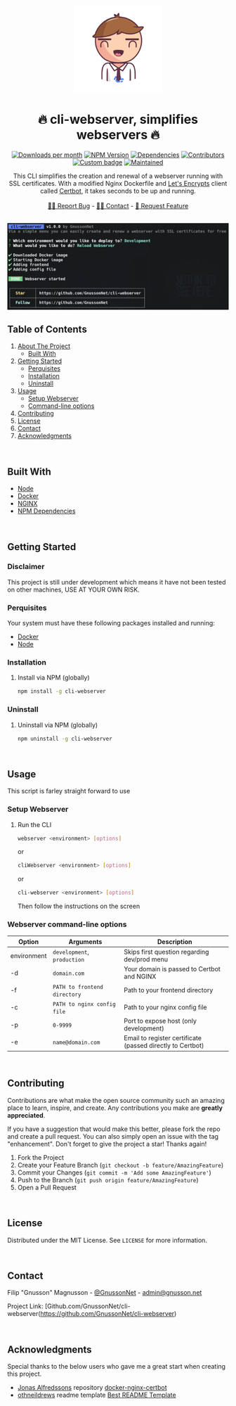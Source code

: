 <br />
<div align="center">
  <a href="https://github.com/GnussonNet/cli-webserver">
  <img src="https://github.com/GnussonNet/cli-webserver/blob/master/.github/logo.svg" alt="logo" width="200" height="200">
  </a>

  <h1 align="center">🔥 cli-webserver, simplifies webservers 🔥</h1>

  <p align="center">
		<a href="https://github.com/GnussonNet/cli-webserver/graphs/contributors"><img alt="Downloads per month" src="https://img.shields.io/github/contributors/GnussonNet/cli-webserver.svg?style=for-the-badge"/></a>
<a href="https://github.com/GnussonNet/cli-webserver/network/members"><img alt="NPM Version" src="https://img.shields.io/github/forks/GnussonNet/cli-webserver.svg?style=for-the-badge"/></a>
<a href="https://github.com/GnussonNet/cli-webserver/stargazers"><img alt="Dependencies" src="https://img.shields.io/github/stars/GnussonNet/cli-webserver.svg?style=for-the-badge"></a>
<a href="https://github.com/GnussonNet/cli-webserver/issues"><img alt="Contributors" src="https://img.shields.io/github/issues/GnussonNet/cli-webserver.svg?style=for-the-badge"/></a>
<a href="https://github.com/GnussonNet/cli-webserver/blob/master/LICENSE"><img alt="Custom badge" src="https://img.shields.io/github/license/GnussonNet/cli-webserver.svg?style=for-the-badge"/></a>
<a href="https://linkedin.com/in/gnussonnet"><img alt="Maintained" src="https://img.shields.io/badge/-LinkedIn-black.svg?style=for-the-badge&logo=linkedin&colorB=555"/></a>
	</p>

  <p align="center">
    This CLI simplifies the creation and renewal of a webserver running with SSL certificates. With a modified Nginx Dockerfile and <a href="https://letsencrypt.org/">Let's Encrypts</a> client called <a href="https://github.com/certbot/certbot">Certbot</a>, it takes seconds to be up and running.
    <br />
    <br />
    <a href="https://github.com/GnussonNet/cli-webserver/issues/new?assignees=&labels=&template=bug_report.md">🕵🏽 Report Bug</a>
    -
    <a href="#contact">✍🏼 Contact</a>
    -
    <a href="https://github.com/GnussonNet/cli-webserverissues/new?assignees=&labels=&template=feature_request.md">🙇 Request Feature</a>
  </p>
</div>

<br />

<img title="Product Screenshot" alt="Product screenshot" src="https://github.com/GnussonNet/cli-webserver/blob/master/.github/preview.png">

<br />

## Table of Contents
<ol>
  <li>
    <a href="#cli-webserver-with-ssl">About The Project</a>
    <ul>
      <li><a href="#built-with">Built With</a></li>
    </ul>
  </li>
  <li>
    <a href="#getting-started">Getting Started</a>
    <ul>
      <li><a href="#perquisites">Perquisites</a></li>
      <li><a href="#installation">Installation</a></li>
      <li><a href="#uninstall">Uninstall</a></li>
    </ul>
  </li>
  <li>
    <a href="#usage">Usage</a>
    <ul>
      <li><a href="#setup-webserver">Setup Webserver</a></li>
      <li><a href="#webserver-command-line-options">Command-line options</a></li>
    </ul>
  </li>
  <li><a href="#contributing">Contributing</a></li>
  <li><a href="#license">License</a></li>
  <li><a href="#contact">Contact</a></li>
  <li><a href="#acknowledgments">Acknowledgments</a></li>
</ol>

<br />

## Built With
* [Node](https://nodejs.org)
* [Docker](https://www.docker.com/)
* [NGINX](https://nginx.org/)
* [NPM Dependencies](hhttps://www.npmjs.com/package/cli-webserver)

<br />

## Getting Started
### Disclaimer
This project is still under development which means it have not been tested on other machines, USE AT YOUR OWN RISK.

### Perquisites
Your system must have these following packages installed and running:

* [Docker](https://www.docker.com)
* [Node](https://nodejs.org)

### Installation
1. Install via NPM (globally)
   ```sh
   npm install -g cli-webserver
   ```
   
### Uninstall
1. Uninstall via NPM (globally)
   ```sh
   npm uninstall -g cli-webserver
   ```

<br />

## Usage
This script is farley straight forward to use

### Setup Webserver
1. Run the CLI
   ```sh
   webserver <environment> [options]
   ```
    or
   ```sh
   cliWebserver <environment> [options]
   ```
   or
   ```sh
   cli-webserver <environment> [options]
   ```

   Then follow the instructions on the screen

### Webserver command-line options
Option | Arguments  | Description
---|---|---
environment | `development`, `production` | Skips first question regarding dev/prod menu | null
-d | `domain.com` | Your domain is passed to Certbot and NGINX | null
-f | `PATH to frontend directory` | Path to your frontend directory | null
-c | `PATH to nginx config file` | Path to your nginx config file | null
-p | `0-9999` | Port to expose host (only development) | null
-e | `name@domain.com` | Email to register certificate (passed directly to Certbot) | null


<br />

## Contributing
Contributions are what make the open source community such an amazing place to learn, inspire, and create. Any contributions you make are **greatly appreciated**.

If you have a suggestion that would make this better, please fork the repo and create a pull request. You can also simply open an issue with the tag "enhancement".
Don't forget to give the project a star! Thanks again!

1. Fork the Project
2. Create your Feature Branch (`git checkout -b feature/AmazingFeature`)
3. Commit your Changes (`git commit -m 'Add some AmazingFeature'`)
4. Push to the Branch (`git push origin feature/AmazingFeature`)
5. Open a Pull Request

<br />

## License
Distributed under the MIT License. See `LICENSE` for more information.

<br />

## Contact
Filip "Gnusson" Magnusson - [@GnussonNet](https://twitter.com/GnussonNet) - admin@gnusson.net

Project Link: [Github.com/GnussonNet/cli-webserver(https://github.com/GnussonNet/cli-webserver)

<br />

## Acknowledgments
Special thanks to the below users who gave me a great start when creating this project.

* [Jonas Alfredssons](https://github.com/JonasAlfredsson) repository [docker-nginx-certbot](https://github.com/JonasAlfredsson/docker-nginx-certbot/blob/master/src/Dockerfile-alpine)
* [othneildrews](https://github.com/othneildrew) readme template [Best README Template](https://github.com/othneildrew/Best-README-Template)